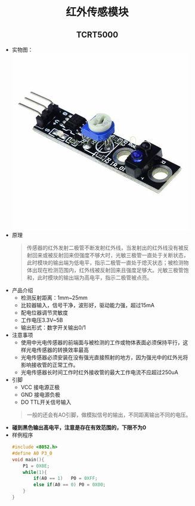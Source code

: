# <center> 红外传感模块 #
## <center> TCRT5000 #
- 实物图：
  ![picture](../../img/TCRT5000.jpeg)
- 原理
  > 传感器的红外发射二极管不断发射红外线，当发射出的红外线没有被反射回来或被反射回来但强度不够大时，光敏三极管一直处于关断状态，此时模块的输出端为低电平，指示二极管一直处于熄灭状态；被检测物体出现在检测范围内，红外线被反射回来且强度足够大。光敏三极管饱和，此时模块的输出端为高电平，指示二极管被点亮。
- 产品介绍
  - 检测反射距离：1mm~25mm
  - 比较器输入，信号干净，波形好，驱动能力强，超过15mA
  - 配电位器调节灵敏度
  - 工作电压3.3V~5B
  - 输出形式：数字开关输出0/1
- 注意事项
  - 使用中光电传感器的前端面与被检测的工作或物体表面必须保持平行，这样光电传感器的转换效率最高
  - 光电传感器必须安装在没有强光直接照射的地方，因为强光中的红外光将影响接收管的正常工作。
  - 光电传感器长时间工作时红外接收管的最大工作电流不应超过250uA
- 引脚
  - VCC 接电源正极
  - GND 接电源负极
  - DO TTL开关信号输入
  > 一般的还会有AO引脚，做模拟信号的输出，不同距离输出不同的电压。
- **碰到黑色输出高电平，注意是存在有效范围的，下限不为0**
- 样例程序
  ```c
  #include <8052.h>
  #define A0 P3_0
  void main(){
      P1 = 0X0E;
      while(1){
          if(A0 == 1)   P0 = 0XFF;
          else if(A0 == 0) P0 = 0X00;
      }
  }
  ```